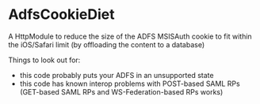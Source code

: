 AdfsCookieDiet
==============

A HttpModule to reduce the size of the ADFS MSISAuth cookie to fit within the iOS/Safari limit (by offloading the content to a database)

Things to look out for:
- this code probably puts your ADFS in an unsupported state
- this code has known interop problems with POST-based SAML RPs (GET-based SAML RPs and WS-Federation-based RPs works)
